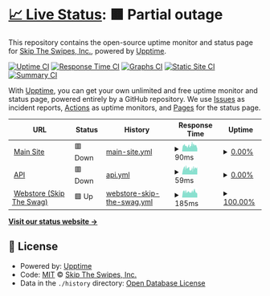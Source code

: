 # [📈 Live Status](https://status2.skiptheswipes.com): <!--live status--> **🟧 Partial outage**

This repository contains the open-source uptime monitor and status page for [Skip The Swipes, Inc.](https://skiptheswipes.com/), powered by [Upptime](https://github.com/upptime/upptime).

[![Uptime CI](https://github.com/SkipTheSwipes/upptime/workflows/Uptime%20CI/badge.svg)](https://github.com/SkipTheSwipes/upptime/actions?query=workflow%3A%22Uptime+CI%22)
[![Response Time CI](https://github.com/SkipTheSwipes/upptime/workflows/Response%20Time%20CI/badge.svg)](https://github.com/SkipTheSwipes/upptime/actions?query=workflow%3A%22Response+Time+CI%22)
[![Graphs CI](https://github.com/SkipTheSwipes/upptime/workflows/Graphs%20CI/badge.svg)](https://github.com/SkipTheSwipes/upptime/actions?query=workflow%3A%22Graphs+CI%22)
[![Static Site CI](https://github.com/SkipTheSwipes/upptime/workflows/Static%20Site%20CI/badge.svg)](https://github.com/SkipTheSwipes/upptime/actions?query=workflow%3A%22Static+Site+CI%22)
[![Summary CI](https://github.com/SkipTheSwipes/upptime/workflows/Summary%20CI/badge.svg)](https://github.com/SkipTheSwipes/upptime/actions?query=workflow%3A%22Summary+CI%22)

With [Upptime](https://upptime.js.org), you can get your own unlimited and free uptime monitor and status page, powered entirely by a GitHub repository. We use [Issues](https://github.com/SkipTheSwipes/upptime/issues) as incident reports, [Actions](https://github.com/SkipTheSwipes/upptime/actions) as uptime monitors, and [Pages](https://status2.skiptheswipes.com) for the status page.

<!--start: status pages-->
<!-- This summary is generated by Upptime (https://github.com/upptime/upptime) -->
<!-- Do not edit this manually, your changes will be overwritten -->
<!-- prettier-ignore -->
| URL | Status | History | Response Time | Uptime |
| --- | ------ | ------- | ------------- | ------ |
| <img alt="" src="https://icons.duckduckgo.com/ip3/skiptheswipes.com.ico" height="13"> [Main Site](https://skiptheswipes.com) | 🟥 Down | [main-site.yml](https://github.com/SkipTheSwipes/upptime/commits/HEAD/history/main-site.yml) | <details><summary><img alt="Response time graph" src="./graphs/main-site/response-time-week.png" height="20"> 90ms</summary><br><a href="https://status2.skiptheswipes.com/history/main-site"><img alt="Response time 90" src="https://img.shields.io/endpoint?url=https%3A%2F%2Fraw.githubusercontent.com%2FSkipTheSwipes%2Fupptime%2FHEAD%2Fapi%2Fmain-site%2Fresponse-time.json"></a><br><a href="https://status2.skiptheswipes.com/history/main-site"><img alt="24-hour response time 90" src="https://img.shields.io/endpoint?url=https%3A%2F%2Fraw.githubusercontent.com%2FSkipTheSwipes%2Fupptime%2FHEAD%2Fapi%2Fmain-site%2Fresponse-time-day.json"></a><br><a href="https://status2.skiptheswipes.com/history/main-site"><img alt="7-day response time 90" src="https://img.shields.io/endpoint?url=https%3A%2F%2Fraw.githubusercontent.com%2FSkipTheSwipes%2Fupptime%2FHEAD%2Fapi%2Fmain-site%2Fresponse-time-week.json"></a><br><a href="https://status2.skiptheswipes.com/history/main-site"><img alt="30-day response time 90" src="https://img.shields.io/endpoint?url=https%3A%2F%2Fraw.githubusercontent.com%2FSkipTheSwipes%2Fupptime%2FHEAD%2Fapi%2Fmain-site%2Fresponse-time-month.json"></a><br><a href="https://status2.skiptheswipes.com/history/main-site"><img alt="1-year response time 90" src="https://img.shields.io/endpoint?url=https%3A%2F%2Fraw.githubusercontent.com%2FSkipTheSwipes%2Fupptime%2FHEAD%2Fapi%2Fmain-site%2Fresponse-time-year.json"></a></details> | <details><summary><a href="https://status2.skiptheswipes.com/history/main-site">0.00%</a></summary><a href="https://status2.skiptheswipes.com/history/main-site"><img alt="All-time uptime 0.00%" src="https://img.shields.io/endpoint?url=https%3A%2F%2Fraw.githubusercontent.com%2FSkipTheSwipes%2Fupptime%2FHEAD%2Fapi%2Fmain-site%2Fuptime.json"></a><br><a href="https://status2.skiptheswipes.com/history/main-site"><img alt="24-hour uptime 0.00%" src="https://img.shields.io/endpoint?url=https%3A%2F%2Fraw.githubusercontent.com%2FSkipTheSwipes%2Fupptime%2FHEAD%2Fapi%2Fmain-site%2Fuptime-day.json"></a><br><a href="https://status2.skiptheswipes.com/history/main-site"><img alt="7-day uptime 0.00%" src="https://img.shields.io/endpoint?url=https%3A%2F%2Fraw.githubusercontent.com%2FSkipTheSwipes%2Fupptime%2FHEAD%2Fapi%2Fmain-site%2Fuptime-week.json"></a><br><a href="https://status2.skiptheswipes.com/history/main-site"><img alt="30-day uptime 0.00%" src="https://img.shields.io/endpoint?url=https%3A%2F%2Fraw.githubusercontent.com%2FSkipTheSwipes%2Fupptime%2FHEAD%2Fapi%2Fmain-site%2Fuptime-month.json"></a><br><a href="https://status2.skiptheswipes.com/history/main-site"><img alt="1-year uptime 0.00%" src="https://img.shields.io/endpoint?url=https%3A%2F%2Fraw.githubusercontent.com%2FSkipTheSwipes%2Fupptime%2FHEAD%2Fapi%2Fmain-site%2Fuptime-year.json"></a></details>
| <img alt="" src="https://icons.duckduckgo.com/ip3/api.skiptheswipes.com.ico" height="13"> [API](https://api.skiptheswipes.com) | 🟥 Down | [api.yml](https://github.com/SkipTheSwipes/upptime/commits/HEAD/history/api.yml) | <details><summary><img alt="Response time graph" src="./graphs/api/response-time-week.png" height="20"> 59ms</summary><br><a href="https://status2.skiptheswipes.com/history/api"><img alt="Response time 59" src="https://img.shields.io/endpoint?url=https%3A%2F%2Fraw.githubusercontent.com%2FSkipTheSwipes%2Fupptime%2FHEAD%2Fapi%2Fapi%2Fresponse-time.json"></a><br><a href="https://status2.skiptheswipes.com/history/api"><img alt="24-hour response time 59" src="https://img.shields.io/endpoint?url=https%3A%2F%2Fraw.githubusercontent.com%2FSkipTheSwipes%2Fupptime%2FHEAD%2Fapi%2Fapi%2Fresponse-time-day.json"></a><br><a href="https://status2.skiptheswipes.com/history/api"><img alt="7-day response time 59" src="https://img.shields.io/endpoint?url=https%3A%2F%2Fraw.githubusercontent.com%2FSkipTheSwipes%2Fupptime%2FHEAD%2Fapi%2Fapi%2Fresponse-time-week.json"></a><br><a href="https://status2.skiptheswipes.com/history/api"><img alt="30-day response time 59" src="https://img.shields.io/endpoint?url=https%3A%2F%2Fraw.githubusercontent.com%2FSkipTheSwipes%2Fupptime%2FHEAD%2Fapi%2Fapi%2Fresponse-time-month.json"></a><br><a href="https://status2.skiptheswipes.com/history/api"><img alt="1-year response time 59" src="https://img.shields.io/endpoint?url=https%3A%2F%2Fraw.githubusercontent.com%2FSkipTheSwipes%2Fupptime%2FHEAD%2Fapi%2Fapi%2Fresponse-time-year.json"></a></details> | <details><summary><a href="https://status2.skiptheswipes.com/history/api">0.00%</a></summary><a href="https://status2.skiptheswipes.com/history/api"><img alt="All-time uptime 0.00%" src="https://img.shields.io/endpoint?url=https%3A%2F%2Fraw.githubusercontent.com%2FSkipTheSwipes%2Fupptime%2FHEAD%2Fapi%2Fapi%2Fuptime.json"></a><br><a href="https://status2.skiptheswipes.com/history/api"><img alt="24-hour uptime 0.00%" src="https://img.shields.io/endpoint?url=https%3A%2F%2Fraw.githubusercontent.com%2FSkipTheSwipes%2Fupptime%2FHEAD%2Fapi%2Fapi%2Fuptime-day.json"></a><br><a href="https://status2.skiptheswipes.com/history/api"><img alt="7-day uptime 0.00%" src="https://img.shields.io/endpoint?url=https%3A%2F%2Fraw.githubusercontent.com%2FSkipTheSwipes%2Fupptime%2FHEAD%2Fapi%2Fapi%2Fuptime-week.json"></a><br><a href="https://status2.skiptheswipes.com/history/api"><img alt="30-day uptime 0.00%" src="https://img.shields.io/endpoint?url=https%3A%2F%2Fraw.githubusercontent.com%2FSkipTheSwipes%2Fupptime%2FHEAD%2Fapi%2Fapi%2Fuptime-month.json"></a><br><a href="https://status2.skiptheswipes.com/history/api"><img alt="1-year uptime 0.00%" src="https://img.shields.io/endpoint?url=https%3A%2F%2Fraw.githubusercontent.com%2FSkipTheSwipes%2Fupptime%2FHEAD%2Fapi%2Fapi%2Fuptime-year.json"></a></details>
| <img alt="" src="https://icons.duckduckgo.com/ip3/skiptheswag.com.ico" height="13"> [Webstore (Skip The Swag)](https://skiptheswag.com) | 🟩 Up | [webstore-skip-the-swag.yml](https://github.com/SkipTheSwipes/upptime/commits/HEAD/history/webstore-skip-the-swag.yml) | <details><summary><img alt="Response time graph" src="./graphs/webstore-skip-the-swag/response-time-week.png" height="20"> 185ms</summary><br><a href="https://status2.skiptheswipes.com/history/webstore-skip-the-swag"><img alt="Response time 185" src="https://img.shields.io/endpoint?url=https%3A%2F%2Fraw.githubusercontent.com%2FSkipTheSwipes%2Fupptime%2FHEAD%2Fapi%2Fwebstore-skip-the-swag%2Fresponse-time.json"></a><br><a href="https://status2.skiptheswipes.com/history/webstore-skip-the-swag"><img alt="24-hour response time 185" src="https://img.shields.io/endpoint?url=https%3A%2F%2Fraw.githubusercontent.com%2FSkipTheSwipes%2Fupptime%2FHEAD%2Fapi%2Fwebstore-skip-the-swag%2Fresponse-time-day.json"></a><br><a href="https://status2.skiptheswipes.com/history/webstore-skip-the-swag"><img alt="7-day response time 185" src="https://img.shields.io/endpoint?url=https%3A%2F%2Fraw.githubusercontent.com%2FSkipTheSwipes%2Fupptime%2FHEAD%2Fapi%2Fwebstore-skip-the-swag%2Fresponse-time-week.json"></a><br><a href="https://status2.skiptheswipes.com/history/webstore-skip-the-swag"><img alt="30-day response time 185" src="https://img.shields.io/endpoint?url=https%3A%2F%2Fraw.githubusercontent.com%2FSkipTheSwipes%2Fupptime%2FHEAD%2Fapi%2Fwebstore-skip-the-swag%2Fresponse-time-month.json"></a><br><a href="https://status2.skiptheswipes.com/history/webstore-skip-the-swag"><img alt="1-year response time 185" src="https://img.shields.io/endpoint?url=https%3A%2F%2Fraw.githubusercontent.com%2FSkipTheSwipes%2Fupptime%2FHEAD%2Fapi%2Fwebstore-skip-the-swag%2Fresponse-time-year.json"></a></details> | <details><summary><a href="https://status2.skiptheswipes.com/history/webstore-skip-the-swag">100.00%</a></summary><a href="https://status2.skiptheswipes.com/history/webstore-skip-the-swag"><img alt="All-time uptime 100.00%" src="https://img.shields.io/endpoint?url=https%3A%2F%2Fraw.githubusercontent.com%2FSkipTheSwipes%2Fupptime%2FHEAD%2Fapi%2Fwebstore-skip-the-swag%2Fuptime.json"></a><br><a href="https://status2.skiptheswipes.com/history/webstore-skip-the-swag"><img alt="24-hour uptime 100.00%" src="https://img.shields.io/endpoint?url=https%3A%2F%2Fraw.githubusercontent.com%2FSkipTheSwipes%2Fupptime%2FHEAD%2Fapi%2Fwebstore-skip-the-swag%2Fuptime-day.json"></a><br><a href="https://status2.skiptheswipes.com/history/webstore-skip-the-swag"><img alt="7-day uptime 100.00%" src="https://img.shields.io/endpoint?url=https%3A%2F%2Fraw.githubusercontent.com%2FSkipTheSwipes%2Fupptime%2FHEAD%2Fapi%2Fwebstore-skip-the-swag%2Fuptime-week.json"></a><br><a href="https://status2.skiptheswipes.com/history/webstore-skip-the-swag"><img alt="30-day uptime 100.00%" src="https://img.shields.io/endpoint?url=https%3A%2F%2Fraw.githubusercontent.com%2FSkipTheSwipes%2Fupptime%2FHEAD%2Fapi%2Fwebstore-skip-the-swag%2Fuptime-month.json"></a><br><a href="https://status2.skiptheswipes.com/history/webstore-skip-the-swag"><img alt="1-year uptime 100.00%" src="https://img.shields.io/endpoint?url=https%3A%2F%2Fraw.githubusercontent.com%2FSkipTheSwipes%2Fupptime%2FHEAD%2Fapi%2Fwebstore-skip-the-swag%2Fuptime-year.json"></a></details>

<!--end: status pages-->

[**Visit our status website →**](https://status2.skiptheswipes.com)

## 📄 License

- Powered by: [Upptime](https://github.com/upptime/upptime)
- Code: [MIT](./LICENSE) © [Skip The Swipes, Inc.](https://skiptheswipes.com/)
- Data in the `./history` directory: [Open Database License](https://opendatacommons.org/licenses/odbl/1-0/)

